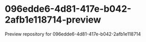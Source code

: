 # 096edde6-4d81-417e-b042-2afb1e118714-preview
Preview repository for 096edde6-4d81-417e-b042-2afb1e118714
